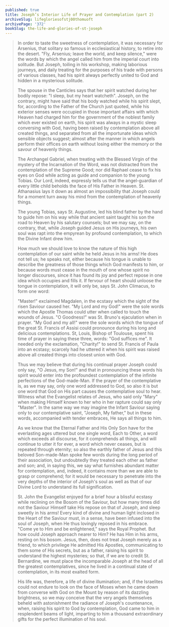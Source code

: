 ```yaml
---
published: true
title: Joseph’s Interior Life of Prayer and Contemplation (part 2)
archiveSlug: lifegloriesofstj00thomuoft
archivePage: '372'
bookSlug: the-life-and-glories-of-st-joseph
---
```


> In order to taste the sweetness of contemplation, it was necessary for Arsenius, that solitary so famous in ecclesiastical history, to retire into the desert. "Fly, Arsenius; leave the world, and keep silence," were the words by which the angel called him from the imperial court into solitude. But Joseph, toiling in his workshop, making laborious journeys, and daily treating for the purposes of his trade with persons of various classes, had his spirit always perfectly united to God and hidden in a mysterious solitude.
>
> The spouse in the Canticles says that her spirit watched during her bodily repose: "I sleep, but my heart watcheth". Joseph, on the contrary, might have said that his body watched while his spirit slept, for, according to the Father of the Church just quoted, while his exterior senses were occupied in those important affairs with which Heaven had charged him for the government of the noblest family which ever existed on earth, his spirit was always in a mystic sleep conversing with God, having been raised by contemplation above all created things, and separated from all the importunate ideas which sensible objects suggest; almost after the manner in which angels perform their offices on earth without losing either the memory or the savour of heavenly things.
>
> The Archangel Gabriel, when treating with the Blessed Virgin of the mystery of the Incarnation of the Word, was not distracted from the contemplation of the Supreme Good; nor did Raphael cease to fix his eyes on God while acting as guide and companion to the young Tobias. Our Lord, indeed, expressly tells us that the angel-guardian of every little child beholds the face of His Father in Heaven. St. Athanasius lays it down as almost an impossibility that Joseph could for a moment turn away his mind from the contemplation of heavenly things.
>
> The young Tobias, says St. Augustine, led his blind father by the hand to guide him on his way while that ancient saint taught his son the road to Heaven by his salutary counsels; but we may say, on the contrary, that, while Joseph guided Jesus on His journeys, his own soul was rapt into the empyrean by profound contemplation, to which the Divine Infant drew him.
>
> How much we should love to know the nature of this high contemplation of our saint while he held Jesus in his arms! He does not tell us; he speaks not, either because his tongue is unable to describe the greatness of those things which God manifests to him, or because words must cease in the mouth of one whose spirit no longer discourses, since it has found its joy and perfect repose in one idea which occupies and fills it. If fervour of heart should unloose the tongue in contemplation, it will only be, says St. John Climacus, to form one word:
>
> "Master!" exclaimed Magdalen, in the ecstasy which the sight of the risen Saviour caused her. "My Lord and my God!" were the sole words which the Apostle Thomas could utter when called to touch the wounds of Jesus. "O Goodness!" was St. Bruno's ejaculation when in prayer. "My God and my all!" were the sole words which the tongue of the great St. Francis of Assisi could pronounce during his long and delicious contemplations. St, Louis, Bishop of Toulouse, spent his time of prayer in saying these three, words: "God suffices me". It needed only the exclamation, "Charity!" to send St. Francis of Paula into an ecstasy; scarcely had he uttered it when his spirit was raised above all created things into closest union with God.
>
> Thus we may believe that during his continual prayer Joseph could only say, "O Jesus, my Son!" and that in pronouncing these words his spirit would enter into the profoundest contemplation of the infinite perfections of the God-made-Man. If the prayer of the contemplative is, as we may say, only one word addressed to God, so also it is but one word that God on His part causes the contemplative soul to hear. Witness what the Evangelist relates of Jesus, who said only "Mary" when making Himself known to her who in her rapture could say only "Master". In the same way we may imagine the Infant Saviour saying only to our contemplative saint, "Joseph, My father," but in these words, accompanied with tender embraces, He says all things to him.
>
> As we know that the Eternal Father and His Only Son have for the everlasting ages uttered but one single word, Each to Other, a word which exceeds all discourse, for it comprehends all things, and will continue to utter it for ever, a word which never ceases, but is repeated through eternity; so also the earthly father of Jesus and this beloved Son-made-Man spoke few words during the long period of their association, but undoubtedly they treated each other as father and son; and, in saying this, we say what furnishes abundant matter for contemplation, and, indeed, it contains more than we are able to grasp or comprehend; for it would be necessary to penetrate into the very depths of the interior of Joseph's soul as well as that of our Divine Lord to understand its full signification.
>
> St. John the Evangelist enjoyed for a brief hour a blissful ecstasy while reclining on the Bosom of the Saviour, but how many times did not the Saviour Himself take His repose on that of Joseph, and sleep sweetly in his arms! Every kind of divine and human light inclosed in the Heart of the Saviour must, in a sense, have been infused into the soul of Joseph, when He thus lovingly reposed in his embrace. "Come ye to Him and be enlightened," says the Royal Prophet. But how could Joseph approach nearer to Him? He has Him in his arms, resting on his bosom. Jesus, then, does not treat Joseph merely as a friend, to which privilege He admitted His Apostles, communicating to them some of His secrets, but as a father, raising his spirit to understand the highest mysteries; so that, if we are to credit St. Bernardine, we must place the incomparable Joseph at the head of all the greatest contemplatives, since he lived in a continual state of contemplation, in its most exalted form.
>
> His life was, therefore, a life of divine illumination; and, if the Israelites could not endure to look on the face of Moses when he came down from converse with God on the Mount by reason of its dazzling brightness, so we may conceive that the very angels themselves beheld with astonishment the radiance of Joseph's countenance, when, raising his spirit to God by contemplation, God came to him in resplendent beams of light, imparting to him a thousand extraordinary gifts for the perfect illumination of his soul.
